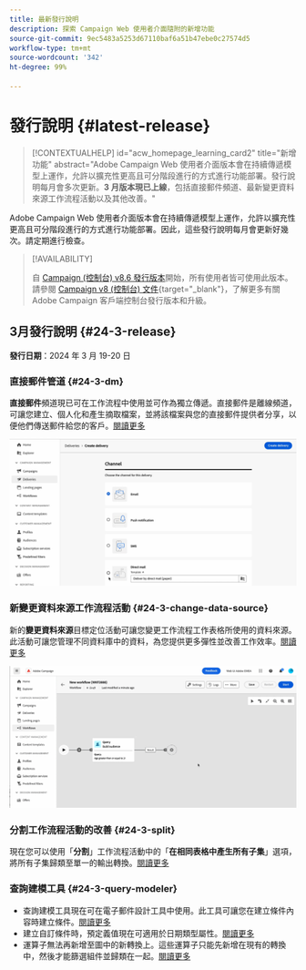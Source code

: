 ```yaml
---
title: 最新發行說明
description: 探索 Campaign Web 使用者介面隨附的新增功能
source-git-commit: 9ec5483a5253d67110baf6a51b47ebe0c27574d5
workflow-type: tm+mt
source-wordcount: '342'
ht-degree: 99%

---
```


# 發行說明 {#latest-release}


>[!CONTEXTUALHELP]
>id="acw_homepage_learning_card2"
>title="新增功能"
>abstract="Adobe Campaign Web 使用者介面版本會在持續傳遞模型上運作，允許以擴充性更高且可分階段進行的方式進行功能部署。發行說明每月會多次更新。**3 月版本現已上線**，包括直接郵件頻道、最新變更資料來源工作流程活動以及其他改善。"


<!--Last update: **March 19, 2024**-->

Adobe Campaign Web 使用者介面版本會在持續傳遞模型上運作，允許以擴充性更高且可分階段進行的方式進行功能部署。因此，這些發行說明每月會更新好幾次。請定期進行檢查。

>[!AVAILABILITY]
>
>自 [Campaign (控制台) v8.6 發行版本](https://experienceleague.adobe.com/docs/campaign/campaign-v8/releases/release-notes.html?lang=zh-Hant)開始，所有使用者皆可使用此版本。 請參閱 [Campaign v8 (控制台) 文件](https://experienceleague.adobe.com/docs/campaign/campaign-v8/releases/upgrades.html?lang=zh-Hant){target="_blank"}，了解更多有關 Adob&#x200B;&#x200B;e Campaign 客戶端控制台發行版本和升級。

## 3月發行說明 {#24-3-release}

**發行日期**：2024 年 3 月 19-20 日

### 直接郵件管道 {#24-3-dm}

**直接郵件**&#x200B;頻道現已可在工作流程中使用並可作為獨立傳遞。直接郵件是離線頻道，可讓您建立、個人化和產生摘取檔案，並將該檔案與您的直接郵件提供者分享，以便他們傳送郵件給您的客戶。[閱讀更多](../direct-mail/gs-direct-mail.md)

![](../assets/do-not-localize/direct-mail.gif)

### 新變更資料來源工作流程活動 {#24-3-change-data-source}

新的&#x200B;**變更資料來源**&#x200B;目標定位活動可讓您變更工作流程工作表格所使用的資料來源。 此活動可讓您管理不同資料庫中的資料，為您提供更多彈性並改善工作效率。[閱讀更多](../workflows/activities/change-data-source.md)

![](../assets/do-not-localize/change-data-source.gif)

### 分割工作流程活動的改善 {#24-3-split}

現在您可以使用「**分割**」工作流程活動中的「**在相同表格中產生所有子集**」選項，將所有子集歸類至單一的輸出轉換。[閱讀更多](../workflows/activities/split.md)

### 查詢建模工具 {#24-3-query-modeler}

* 查詢建模工具現在可在電子郵件設計工具中使用。此工具可讓您在建立條件內容時建立條件。[閱讀更多](../personalization/conditions.md)
* 建立自訂條件時，預定義值現在可適用於日期類型屬性。[閱讀更多](../query/build-query.md)
* 運算子無法再新增至圖中的新轉換上。這些運算子只能先新增在現有的轉換中，然後才能篩選組件並歸類在一起。[閱讀更多](../query/build-query.md)
